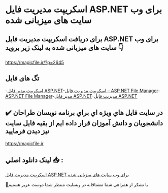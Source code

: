 # اسکریپت مدیریت فایل ASP.NET برای وب سایت های میزبانی شده

## برای دریافت اسکریپت مدیریت فایل ASP.NET برای وب سایت های میزبانی شده به لینک زیر بروید 👇

https://magicfile.ir/?p=2645

## تگ های فایل

-[اسکریپت مدیر فایل ASP.NET](https://magicfile.ir/product/%d8%a7%d8%b3%da%a9%d8%b1%db%8c%d9%be%d8%aa%d9%85%d8%af%db%8c%d8%b1%db%8c%d8%aa-%d9%81%d8%a7%db%8c%d9%84-aspnet/)-[اسکریپت مدیریت فایل – ASP.NET File Manager](https://magicfile.ir/product/%d8%a7%d8%b3%da%a9%d8%b1%db%8c%d9%be%d8%aa%d9%85%d8%af%db%8c%d8%b1%db%8c%d8%aa-%d9%81%d8%a7%db%8c%d9%84-aspnet/)-[ASP.NET File Manager](https://magicfile.ir/product/%d8%a7%d8%b3%da%a9%d8%b1%db%8c%d9%be%d8%aa%d9%85%d8%af%db%8c%d8%b1%db%8c%d8%aa-%d9%81%d8%a7%db%8c%d9%84-aspnet/)-[مدیر فایل ASP.NET](https://magicfile.ir/product/%d8%a7%d8%b3%da%a9%d8%b1%db%8c%d9%be%d8%aa%d9%85%d8%af%db%8c%d8%b1%db%8c%d8%aa-%d9%81%d8%a7%db%8c%d9%84-aspnet/)-[مدیریت فایل ASP.NET](https://magicfile.ir/product/%d8%a7%d8%b3%da%a9%d8%b1%db%8c%d9%be%d8%aa%d9%85%d8%af%db%8c%d8%b1%db%8c%d8%aa-%d9%81%d8%a7%db%8c%d9%84-aspnet/)

## ✔️ در سايت فايل هاي ويژه اي براي برنامه نويسان طراحان دانشجويان و دانش آموزان قرار داده ايم از بقيه فايل سايت نيز ديدن فرماييد

https://magicfile.ir


## لينک دانلود اصلي 📥 :

[اسکریپت مدیریت فایل ASP.NET برای وب سایت های میزبانی شده](https://magicfile.ir/product/%d8%a7%d8%b3%da%a9%d8%b1%db%8c%d9%be%d8%aa%d9%85%d8%af%db%8c%d8%b1%db%8c%d8%aa-%d9%81%d8%a7%db%8c%d9%84-aspnet/) 


🙏با تشکر از همراهي شما مشتاقانه در وبسایت منتظر شما دوست عزیز هستیم

